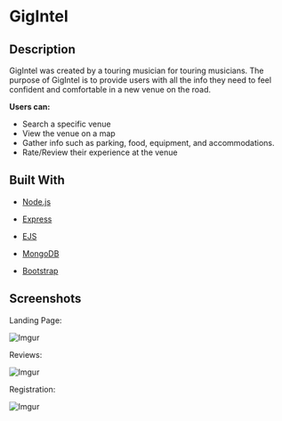 # GigIntel

## Description

GigIntel was created by a touring musician for touring musicians.
The purpose of GigIntel is to provide users with all the info 
they need to feel confident and comfortable in a new venue on the road.

**Users can:**

- Search a specific venue
- View the venue on a map
- Gather info such as parking, food, equipment, and accommodations.
- Rate/Review their experience at the venue

## Built With

- [Node.js](https://nodejs.org)

- [Express](https://expressjs.com)

- [EJS](https://ejs.co)

- [MongoDB](https://www.mongodb.com)

- [Bootstrap](https://getbootstrap.com)

## Screenshots

Landing Page:

![Imgur](https://i.imgur.com/FG0ct7D.png)

Reviews:

![Imgur](https://i.imgur.com/YsDdXWG.png)

Registration:

![Imgur](https://i.imgur.com/T9odAhZ.png)
